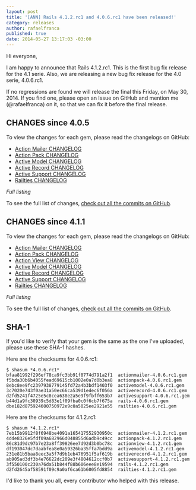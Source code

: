 ```yaml
---
layout: post
title: '[ANN] Rails 4.1.2.rc1 and 4.0.6.rc1 have been released!'
category: releases
author: rafaelfranca
published: true
date: 2014-05-27 13:17:03 -03:00
---
```


Hi everyone,

I am happy to announce that Rails 4.1.2.rc1. This is the first bug fix release for
the 4.1 serie. Also, we are releasing a new bug fix release for the 4.0 serie, 4.0.6.rc1.

If no regressions are found we will release the final this Friday, on May 30, 2014.
If you find one, please open an Issue on GitHub and mention me (@rafaelfranca) on it,
so that we can fix it before the final release.

## CHANGES since 4.0.5

To view the changes for each gem, please read the changelogs on GitHub:

* [Action Mailer CHANGELOG](https://github.com/rails/rails/blob/v4.0.6.rc1/actionmailer/CHANGELOG.md)
* [Action Pack CHANGELOG](https://github.com/rails/rails/blob/v4.0.6.rc1/actionpack/CHANGELOG.md)
* [Active Model CHANGELOG](https://github.com/rails/rails/blob/v4.0.6.rc1/activemodel/CHANGELOG.md)
* [Active Record CHANGELOG](https://github.com/rails/rails/blob/v4.0.6.rc1/activerecord/CHANGELOG.md)
* [Active Support CHANGELOG](https://github.com/rails/rails/blob/v4.0.6.rc1/activesupport/CHANGELOG.md)
* [Railties CHANGELOG](https://github.com/rails/rails/blob/v4.0.6.rc1/railties/CHANGELOG.md)

*Full listing*

To see the full list of changes, [check out all the commits on
GitHub](https://github.com/rails/rails/compare/v4.0.5...v4.0.6.rc1).

## CHANGES since 4.1.1

To view the changes for each gem, please read the changelogs on GitHub:

* [Action Mailer CHANGELOG](https://github.com/rails/rails/blob/v4.1.2.rc1/actionmailer/CHANGELOG.md)
* [Action Pack CHANGELOG](https://github.com/rails/rails/blob/v4.1.2.rc1/actionpack/CHANGELOG.md)
* [Action View CHANGELOG](https://github.com/rails/rails/blob/v4.1.2.rc1/actionview/CHANGELOG.md)
* [Active Model CHANGELOG](https://github.com/rails/rails/blob/v4.1.2.rc1/activemodel/CHANGELOG.md)
* [Active Record CHANGELOG](https://github.com/rails/rails/blob/v4.1.2.rc1/activerecord/CHANGELOG.md)
* [Active Support CHANGELOG](https://github.com/rails/rails/blob/v4.1.2.rc1/activesupport/CHANGELOG.md)
* [Railties CHANGELOG](https://github.com/rails/rails/blob/v4.1.2.rc1/railties/CHANGELOG.md)

*Full listing*

To see the full list of changes, [check out all the commits on
GitHub](https://github.com/rails/rails/compare/v4.1.1...v4.1.2.rc1).

## SHA-1

If you'd like to verify that your gem is the same as the one I've uploaded,
please use these SHA-1 hashes.

Here are the checksums for 4.0.6.rc1:

```
$ shasum *4.0.6.rc1*
bfaa81992f296ef78ca9fc3bb91f0774d791a2f1  actionmailer-4.0.6.rc1.gem
f5bda30b6b4055fead69615cb1002e0a7d0b3ea8  actionpack-4.0.6.rc1.gem
8ebc8ee9fc2397938779145fd72a4b3bdf1403f0  activemodel-4.0.6.rc1.gem
3c7020e743f0ae31a50ec66ca539d1edec6f056a  activerecord-4.0.6.rc1.gem
d2fd5241f4725e5c8cea638e2a5e9f9fbff653b7  activesupport-4.0.6.rc1.gem
b44d1a9fc30939c5d83e1f09fba0c0f6cb7f675a  rails-4.0.6.rc1.gem
dbe182d875924600750972e9c0a5025ee2921e55  railties-4.0.6.rc1.gem
```

Here are the checksums for 4.1.2.rc1:

```
$ shasum *4.1.2.rc1*
7eb15b9912f8f6948be4091a165417552930950c  actionmailer-4.1.2.rc1.gem
4dde8326e5fdf09a682966d048855d6adb9c49cc  actionpack-4.1.2.rc1.gem
86c81d9dc97b7e23a8ff39826ee7d92d3b0bc78c  actionview-4.1.2.rc1.gem
df193047dc7daabfea8e0a59326ba35ffa7bdd9a  activemodel-4.1.2.rc1.gem
231e81b5baa8eec3a5f7d9b1eb476951f5af619b  activerecord-4.1.2.rc1.gem
ab905ad3df3b4e76622dc209e3f4804612ccf0b7  activesupport-4.1.2.rc1.gem
3f550100c230a76da51b844f88b606eee8e19594  rails-4.1.2.rc1.gem
d2fd2645af58591f09c9a0af6ca61b6005fd8854  railties-4.1.2.rc1.gem
```

I'd like to thank you all, every contributor who helped with this release.
